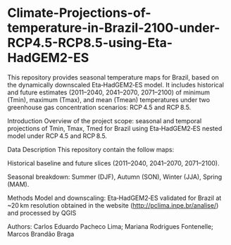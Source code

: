 # Climate-Projections-of-temperature-in-Brazil-2100-under-RCP4.5-RCP8.5-using-Eta-HadGEM2-ES
This repository provides seasonal temperature maps for Brazil, based on the dynamically downscaled Eta‑HadGEM2‑ES model. It includes historical and future estimates (2011–2040, 2041–2070, 2071–2100) of minimum (Tmin), maximum (Tmax), and mean (Tmean) temperatures under two greenhouse gas concentration scenarios: RCP 4.5 and RCP 8.5.

Introduction
Overview of the project scope: seasonal and temporal projections of Tmin, Tmax, Tmed for Brazil using Eta‑HadGEM2‑ES nested model under RCP 4.5 and RCP 8.5.

Data Description
This repository contain the follow maps: 

Historical baseline and future slices (2011–2040, 2041–2070, 2071–2100).

Seasonal breakdown: Summer (DJF), Autumn (SON), Winter (JJA), Spring (MAM).

Methods
Model and downscaling: Eta‐HadGEM2‐ES validated for Brazil at ~20 km resolution obtained in the website (http://pclima.inpe.br/analise/) and processed by QGIS

Authors: Carlos Eduardo Pacheco Lima; Mariana Rodrigues Fontenelle; Marcos Brandão Braga



